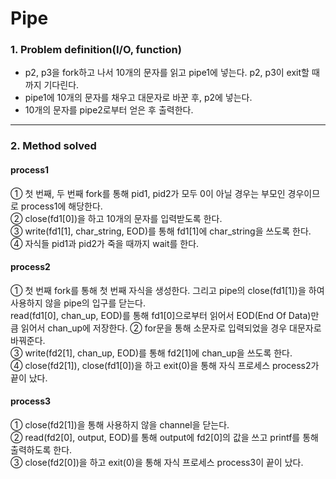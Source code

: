 # Pipe

### 1. Problem definition(I/O, function)  
 * p2, p3을 fork하고 나서 10개의 문자를 읽고 pipe1에 넣는다. p2, p3이 exit할 때까지 기다린다.  
 * pipe1에 10개의 문자를 채우고 대문자로 바꾼 후, p2에 넣는다.  
 * 10개의 문자를 pipe2로부터 얻은 후 출력한다.  
---------------------------------------------
### 2. Method solved  
#### process1  
 ① 첫 번째, 두 번째 fork를 통해 pid1, pid2가 모두 0이 아닐 경우는 부모인 경우이므로 process1에 해당한다.  
 ② close(fd1[0])을 하고 10개의 문자를 입력받도록 한다.  
 ③ write(fd1[1], char_string, EOD)를 통해 fd1[1]에 char_string을 쓰도록 한다.  
 ④ 자식들 pid1과 pid2가 죽을 때까지 wait를 한다.  

#### process2  
 ① 첫 번째 fork를 통해 첫 번째 자식을 생성한다. 그리고 pipe의 close(fd1[1])을 하여 사용하지 않을 pipe의 입구를 닫는다.  
 read(fd1[0], chan_up, EOD)를 통해 fd1[0]으로부터 읽어서 EOD(End Of Data)만큼 읽어서 chan_up에 저장한다.
 ② for문을 통해 소문자로 입력되었을 경우 대문자로 바꿔준다.  
 ③ write(fd2[1], chan_up, EOD)를 통해 fd2[1]에 chan_up을 쓰도록 한다.  
 ④ close(fd2[1]), close(fd1[0])을 하고 exit(0)을 통해 자식 프로세스 process2가 끝이 났다.  

#### process3  
 ① close(fd2[1])을 통해 사용하지 않을 channel을 닫는다.  
 ② read(fd2[0], output, EOD)를 통해 output에 fd2[0]의 값을 쓰고 printf를 통해 출력하도록 한다.  
 ③ close(fd2[0])을 하고 exit(0)을 통해 자식 프로세스 process3이 끝이 났다.  
